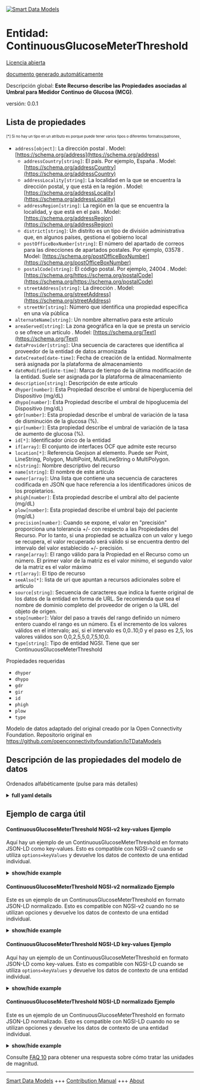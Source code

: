 <!-- 10-Header -->    
[![Smart Data Models](https://smartdatamodels.org/wp-content/uploads/2022/01/SmartDataModels_logo.png "Logo")](https://smartdatamodels.org)    
Entidad: ContinuousGlucoseMeterThreshold    
========================================<!-- /10-Header -->    
<!-- 15-License -->    
[Licencia abierta](https://github.com/smart-data-models//dataModel.OCF/blob/master/ContinuousGlucoseMeterThreshold/LICENSE.md)    
[documento generado automáticamente](https://docs.google.com/presentation/d/e/2PACX-1vTs-Ng5dIAwkg91oTTUdt8ua7woBXhPnwavZ0FxgR8BsAI_Ek3C5q97Nd94HS8KhP-r_quD4H0fgyt3/pub?start=false&loop=false&delayms=3000#slide=id.gb715ace035_0_60)    
<!-- /15-License -->    
<!-- 20-Description -->    
Descripción global: **Este Recurso describe las Propiedades asociadas al Umbral para Medidor Continuo de Glucosa (MCG)**.    
versión: 0.0.1    
<!-- /20-Description -->    
<!-- 30-PropertiesList -->    
## Lista de propiedades    
<sup><sub>[*] Si no hay un tipo en un atributo es porque puede tener varios tipos o diferentes formatos/patrones</sub></sup>.    
- `address[object]`: La dirección postal  . Model: [https://schema.org/address](https://schema.org/address)	- `addressCountry[string]`: El país. Por ejemplo, España  . Model: [https://schema.org/addressCountry](https://schema.org/addressCountry)    
	- `addressLocality[string]`: La localidad en la que se encuentra la dirección postal, y que está en la región  . Model: [https://schema.org/addressLocality](https://schema.org/addressLocality)    
	- `addressRegion[string]`: La región en la que se encuentra la localidad, y que está en el país  . Model: [https://schema.org/addressRegion](https://schema.org/addressRegion)    
	- `district[string]`: Un distrito es un tipo de división administrativa que, en algunos países, gestiona el gobierno local      
	- `postOfficeBoxNumber[string]`: El número del apartado de correos para las direcciones de apartados postales. Por ejemplo, 03578  . Model: [https://schema.org/postOfficeBoxNumber](https://schema.org/postOfficeBoxNumber)    
	- `postalCode[string]`: El código postal. Por ejemplo, 24004  . Model: [https://schema.org/https://schema.org/postalCode](https://schema.org/https://schema.org/postalCode)    
	- `streetAddress[string]`: La dirección  . Model: [https://schema.org/streetAddress](https://schema.org/streetAddress)    
	- `streetNr[string]`: Número que identifica una propiedad específica en una vía pública      
- `alternateName[string]`: Un nombre alternativo para este artículo  - `areaServed[string]`: La zona geográfica en la que se presta un servicio o se ofrece un artículo  . Model: [https://schema.org/Text](https://schema.org/Text)- `dataProvider[string]`: Una secuencia de caracteres que identifica al proveedor de la entidad de datos armonizada  - `dateCreated[date-time]`: Fecha de creación de la entidad. Normalmente será asignada por la plataforma de almacenamiento  - `dateModified[date-time]`: Marca de tiempo de la última modificación de la entidad. Suele ser asignada por la plataforma de almacenamiento  - `description[string]`: Descripción de este artículo  - `dhyper[number]`: Esta Propiedad describe el umbral de hiperglucemia del Dispositivo (mg/dL)  - `dhypo[number]`: Esta Propiedad describe el umbral de hipoglucemia del Dispositivo (mg/dL)  - `gdr[number]`: Esta propiedad describe el umbral de variación de la tasa de disminución de la glucosa (%).  - `gir[number]`: Esta propiedad describe el umbral de variación de la tasa de aumento de glucosa (%).  - `id[*]`: Identificador único de la entidad  - `if[array]`: El conjunto de interfaces OCF que admite este recurso  - `location[*]`: Referencia Geojson al elemento. Puede ser Point, LineString, Polygon, MultiPoint, MultiLineString o MultiPolygon.  - `n[string]`: Nombre descriptivo del recurso  - `name[string]`: El nombre de este artículo  - `owner[array]`: Una lista que contiene una secuencia de caracteres codificada en JSON que hace referencia a los identificadores únicos de los propietarios.  - `phigh[number]`: Esta propiedad describe el umbral alto del paciente (mg/dL)  - `plow[number]`: Esta propiedad describe el umbral bajo del paciente (mg/dL)  - `precision[number]`: Cuando se expone, el valor en "precisión" proporciona una tolerancia +/- con respecto a las Propiedades del Recurso. Por lo tanto, si una propiedad se actualiza con un valor y luego se recupera, el valor recuperado será válido si se encuentra dentro del intervalo del valor establecido +/- precisión.  - `range[array]`: El rango válido para la Propiedad en el Recurso como un número. El primer valor de la matriz es el valor mínimo, el segundo valor de la matriz es el valor máximo  - `rt[array]`: El tipo de recurso  - `seeAlso[*]`: lista de uri que apuntan a recursos adicionales sobre el artículo  - `source[string]`: Secuencia de caracteres que indica la fuente original de los datos de la entidad en forma de URL. Se recomienda que sea el nombre de dominio completo del proveedor de origen o la URL del objeto de origen.  - `step[number]`: Valor del paso a través del rango definido un número entero cuando el rango es un número.  Es el incremento de los valores válidos en el intervalo; así, si el intervalo es 0,0..10,0 y el paso es 2,5, los valores válidos son 0,0,2,5,5,0,7,5,10,0.  - `type[string]`: Tipo de entidad NGSI. Tiene que ser ContinuousGlucoseMeterThreshold  <!-- /30-PropertiesList -->    
<!-- 35-RequiredProperties -->    
Propiedades requeridas    
- `dhyper`  - `dhypo`  - `gdr`  - `gir`  - `id`  - `phigh`  - `plow`  - `type`  <!-- /35-RequiredProperties -->    
<!-- 40-RequiredProperties -->    
Modelo de datos adaptado del original creado por la Open Connectivity Foundation. Repositorio original en https://github.com/openconnectivityfoundation/IoTDataModels    
<!-- /40-RequiredProperties -->    
<!-- 50-DataModelHeader -->    
## Descripción de las propiedades del modelo de datos    
Ordenados alfabéticamente (pulse para más detalles)    
<!-- /50-DataModelHeader -->    
<!-- 60-ModelYaml -->    
<details><summary><strong>full yaml details</strong></summary>      
```yaml    
ContinuousGlucoseMeterThreshold:      
  description: This Resource describes the Properties associated with Threshold for Continuous Glucose Meter (CGM).      
  properties:      
    address:      
      description: The mailing address      
      properties:      
        addressCountry:      
          description: 'The country. For example, Spain'      
          type: string      
          x-ngsi:      
            model: https://schema.org/addressCountry      
            type: Property      
        addressLocality:      
          description: 'The locality in which the street address is, and which is in the region'      
          type: string      
          x-ngsi:      
            model: https://schema.org/addressLocality      
            type: Property      
        addressRegion:      
          description: 'The region in which the locality is, and which is in the country'      
          type: string      
          x-ngsi:      
            model: https://schema.org/addressRegion      
            type: Property      
        district:      
          description: 'A district is a type of administrative division that, in some countries, is managed by the local government'      
          type: string      
          x-ngsi:      
            type: Property      
        postOfficeBoxNumber:      
          description: 'The post office box number for PO box addresses. For example, 03578'      
          type: string      
          x-ngsi:      
            model: https://schema.org/postOfficeBoxNumber      
            type: Property      
        postalCode:      
          description: 'The postal code. For example, 24004'      
          type: string      
          x-ngsi:      
            model: https://schema.org/https://schema.org/postalCode      
            type: Property      
        streetAddress:      
          description: The street address      
          type: string      
          x-ngsi:      
            model: https://schema.org/streetAddress      
            type: Property      
        streetNr:      
          description: Number identifying a specific property on a public street      
          type: string      
          x-ngsi:      
            type: Property      
      type: object      
      x-ngsi:      
        model: https://schema.org/address      
        type: Property      
    alternateName:      
      description: An alternative name for this item      
      type: string      
      x-ngsi:      
        type: Property      
    areaServed:      
      description: The geographic area where a service or offered item is provided      
      type: string      
      x-ngsi:      
        model: https://schema.org/Text      
        type: Property      
    dataProvider:      
      description: A sequence of characters identifying the provider of the harmonised data entity      
      type: string      
      x-ngsi:      
        type: Property      
    dateCreated:      
      description: Entity creation timestamp. This will usually be allocated by the storage platform      
      format: date-time      
      type: string      
      x-ngsi:      
        type: Property      
    dateModified:      
      description: Timestamp of the last modification of the entity. This will usually be allocated by the storage platform      
      format: date-time      
      type: string      
      x-ngsi:      
        type: Property      
    description:      
      description: A description of this item      
      type: string      
      x-ngsi:      
        type: Property      
    dhyper:      
      description: This Property describes the Device hyperglycemia threshold (mg/dL)      
      minimum: 0.0      
      readOnly: false      
      type: number      
      x-ngsi:      
        type: Property      
    dhypo:      
      description: This Property describes the Device hypoglycemia threshold (mg/dL)      
      minimum: 0.0      
      readOnly: false      
      type: number      
      x-ngsi:      
        type: Property      
    gdr:      
      description: This Property describes the Glucose Decrease rate of change threshold (%)      
      minimum: 0.0      
      readOnly: false      
      type: number      
      x-ngsi:      
        type: Property      
    gir:      
      description: This Property describes the Glucose Increase rate of change threshold (%)      
      minimum: 0.0      
      readOnly: false      
      type: number      
      x-ngsi:      
        type: Property      
    id:      
      anyOf:      
        - description: Identifier format of any NGSI entity      
          maxLength: 256      
          minLength: 1      
          pattern: ^[\w\-\.\{\}\$\+\*\[\]`|~^@!,:\\]+$      
          type: string      
          x-ngsi:      
            type: Property      
        - description: Identifier format of any NGSI entity      
          format: uri      
          type: string      
          x-ngsi:      
            type: Property      
      description: Unique identifier of the entity      
      x-ngsi:      
        type: Property      
    if:      
      description: The OCF Interface set supported by this Resource      
      items:      
        enum:      
          - oic.if.rw      
          - oic.if.baseline      
        type: string      
      minItems: 1      
      readOnly: true      
      type: array      
      uniqueItems: true      
      x-ngsi:      
        type: Property      
    location:      
      description: 'Geojson reference to the item. It can be Point, LineString, Polygon, MultiPoint, MultiLineString or MultiPolygon'      
      oneOf:      
        - description: Geojson reference to the item. Point      
          properties:      
            bbox:      
              items:      
                type: number      
              minItems: 4      
              type: array      
            coordinates:      
              items:      
                type: number      
              minItems: 2      
              type: array      
            type:      
              enum:      
                - Point      
              type: string      
          required:      
            - type      
            - coordinates      
          title: GeoJSON Point      
          type: object      
          x-ngsi:      
            type: GeoProperty      
        - description: Geojson reference to the item. LineString      
          properties:      
            bbox:      
              items:      
                type: number      
              minItems: 4      
              type: array      
            coordinates:      
              items:      
                items:      
                  type: number      
                minItems: 2      
                type: array      
              minItems: 2      
              type: array      
            type:      
              enum:      
                - LineString      
              type: string      
          required:      
            - type      
            - coordinates      
          title: GeoJSON LineString      
          type: object      
          x-ngsi:      
            type: GeoProperty      
        - description: Geojson reference to the item. Polygon      
          properties:      
            bbox:      
              items:      
                type: number      
              minItems: 4      
              type: array      
            coordinates:      
              items:      
                items:      
                  items:      
                    type: number      
                  minItems: 2      
                  type: array      
                minItems: 4      
                type: array      
              type: array      
            type:      
              enum:      
                - Polygon      
              type: string      
          required:      
            - type      
            - coordinates      
          title: GeoJSON Polygon      
          type: object      
          x-ngsi:      
            type: GeoProperty      
        - description: Geojson reference to the item. MultiPoint      
          properties:      
            bbox:      
              items:      
                type: number      
              minItems: 4      
              type: array      
            coordinates:      
              items:      
                items:      
                  type: number      
                minItems: 2      
                type: array      
              type: array      
            type:      
              enum:      
                - MultiPoint      
              type: string      
          required:      
            - type      
            - coordinates      
          title: GeoJSON MultiPoint      
          type: object      
          x-ngsi:      
            type: GeoProperty      
        - description: Geojson reference to the item. MultiLineString      
          properties:      
            bbox:      
              items:      
                type: number      
              minItems: 4      
              type: array      
            coordinates:      
              items:      
                items:      
                  items:      
                    type: number      
                  minItems: 2      
                  type: array      
                minItems: 2      
                type: array      
              type: array      
            type:      
              enum:      
                - MultiLineString      
              type: string      
          required:      
            - type      
            - coordinates      
          title: GeoJSON MultiLineString      
          type: object      
          x-ngsi:      
            type: GeoProperty      
        - description: Geojson reference to the item. MultiLineString      
          properties:      
            bbox:      
              items:      
                type: number      
              minItems: 4      
              type: array      
            coordinates:      
              items:      
                items:      
                  items:      
                    items:      
                      type: number      
                    minItems: 2      
                    type: array      
                  minItems: 4      
                  type: array      
                type: array      
              type: array      
            type:      
              enum:      
                - MultiPolygon      
              type: string      
          required:      
            - type      
            - coordinates      
          title: GeoJSON MultiPolygon      
          type: object      
          x-ngsi:      
            type: GeoProperty      
      x-ngsi:      
        type: GeoProperty      
    n:      
      description: Friendly name of the Resource      
      maxLength: 64      
      readOnly: true      
      type: string      
      x-ngsi:      
        type: Property      
    name:      
      description: The name of this item      
      type: string      
      x-ngsi:      
        type: Property      
    owner:      
      description: A List containing a JSON encoded sequence of characters referencing the unique Ids of the owner(s)      
      items:      
        anyOf:      
          - description: Identifier format of any NGSI entity      
            maxLength: 256      
            minLength: 1      
            pattern: ^[\w\-\.\{\}\$\+\*\[\]`|~^@!,:\\]+$      
            type: string      
            x-ngsi:      
              type: Property      
          - description: Identifier format of any NGSI entity      
            format: uri      
            type: string      
            x-ngsi:      
              type: Property      
        description: Unique identifier of the entity      
        x-ngsi:      
          type: Property      
      type: array      
      x-ngsi:      
        type: Property      
    phigh:      
      description: This Property describes the Patient high threshold (mg/dL)      
      minimum: 0.0      
      readOnly: false      
      type: number      
      x-ngsi:      
        type: Property      
    plow:      
      description: This Property describes the Patient low threshold (mg/dL)      
      minimum: 0.0      
      readOnly: false      
      type: number      
      x-ngsi:      
        type: Property      
    precision:      
      description: 'When exposed the value in ''precision'' provides a +/- tolerance against the Properties in the Resource. Thus if a Property is UPDATED to a value and that Property then RETRIEVED, the RETRIEVED value is valid if in the range of the set value +/- precision'      
      readOnly: true      
      type: number      
      x-ngsi:      
        type: Property      
    range:      
      description: 'The valid range for the Property in the Resource as a number. The first value in the array is the minimum value, the second value in the array is the maximum value'      
      items:      
        type: number      
      maxItems: 2      
      minItems: 2      
      readOnly: true      
      type: array      
      x-ngsi:      
        type: Property      
    rt:      
      description: The Resource Type      
      items:      
        enum:      
          - oic.r.cgm.threshold      
        type: string      
      minItems: 1      
      readOnly: true      
      type: array      
      uniqueItems: true      
      x-ngsi:      
        type: Property      
    seeAlso:      
      description: list of uri pointing to additional resources about the item      
      oneOf:      
        - items:      
            format: uri      
            type: string      
          minItems: 1      
          type: array      
        - format: uri      
          type: string      
      x-ngsi:      
        type: Property      
    source:      
      description: 'A sequence of characters giving the original source of the entity data as a URL. Recommended to be the fully qualified domain name of the source provider, or the URL to the source object'      
      type: string      
      x-ngsi:      
        type: Property      
    step:      
      description: 'Step value across the defined range an integer when the range is a number.  This is the increment for valid values across the range; so if range is 0.0..10.0 and step is 2.5 then valid values are 0.0,2.5,5.0,7.5,10.0'      
      readOnly: true      
      type: number      
      x-ngsi:      
        type: Property      
    type:      
      description: NGSI entity type. It has to be ContinuousGlucoseMeterThreshold      
      enum:      
        - ContinuousGlucoseMeterThreshold      
      type: string      
      x-ngsi:      
        type: Property      
  required:      
    - plow      
    - phigh      
    - dhypo      
    - dhyper      
    - gir      
    - gdr      
    - id      
    - type      
  type: object      
  x-derived-from: https://raw.githubusercontent.com/openconnectivityfoundation/IoTDataModels/master/ContinuousGlucoseMeterThreshold.swagger.json      
  x-disclaimer: 'Redistribution and use in source and binary forms, with or without modification, are permitted  provided that the license conditions are met. Copyleft (c) 2022 Contributors to Smart Data Models Program'      
  x-license-url: https://github.com/smart-data-models/dataModel.OCF/blob/master/ContinuousGlucoseMeterThreshold/LICENSE.md      
  x-model-schema: https://smart-data-models.github.io/dataModel.OCF/ContinuousGlucoseMeterThreshold/schema.json      
  x-model-tags: OCF      
  x-version: 0.0.1      
```    
</details>      
<!-- /60-ModelYaml -->    
<!-- 70-MiddleNotes -->    
<!-- /70-MiddleNotes -->    
<!-- 80-Examples -->    
## Ejemplo de carga útil    
#### ContinuousGlucoseMeterThreshold NGSI-v2 key-values Ejemplo    
Aquí hay un ejemplo de un ContinuousGlucoseMeterThreshold en formato JSON-LD como key-values. Esto es compatible con NGSI-v2 cuando se utiliza `options=keyValues` y devuelve los datos de contexto de una entidad individual.    
<details><summary><strong>show/hide example</strong></summary>      
```json  
{  
  "id": "urn:ngsi-ld:ContinuousGlucoseMeterThreshold:id:QSII:08545277",  
  "dateCreated": "2011-06-12T08:24:11Z",  
  "dateModified": "1994-09-18T20:29:43Z",  
  "source": "For or prevent right still if rich. Us maintain event. Meeting fish show nor only. Here manage threat profes",  
  "name": "Stuff alone team responsibility. Yourself look c",  
  "alternateName": "Court particularly song lay follow film movie. Response size character tax.",  
  "description": "Card color them teach drug college management. Good director beyond exactly heavy family.",  
  "dataProvider": "Audience fill free position. Debate imagine court throughout.",  
  "owner": [  
    "urn:ngsi-ld:ContinuousGlucoseMeterThreshold:items:EUJH:30934965",  
    "urn:ngsi-ld:ContinuousGlucoseMeterThreshold:items:RTPX:39835000"  
  ],  
  "seeAlso": [  
    "urn:ngsi-ld:ContinuousGlucoseMeterThreshold:items:RQAB:55271114"  
  ],  
  "location": {  
    "type": "Point",  
    "coordinates": [  
      69.193737,  
      -84.724615  
    ]  
  },  
  "address": {  
    "streetAddress": "Finally born probably TV realize pattern available tax. Say of",  
    "addressLocality": "Water culture respond game feel debate. No make third.",  
    "addressRegion": "One family window eye area approach people along. Prepare order around play production difference ball true.",  
    "addressCountry": "Identify administratio",  
    "postalCode": "Need bad always small some apply.",  
    "postOfficeBoxNumber": "House clearly second improve human. Box main outside throughout discussion evidence beautiful.",  
    "streetNr": "Leg research force worker strategy name. Knowledge stuff person change magazine hard well.",  
    "district": "Quite author"  
  },  
  "areaServed": "Rise item research study phone. Co",  
  "plow": 53.9,  
  "phigh": 705.7,  
  "dhypo": 755.1,  
  "dhyper": 517.6,  
  "gir": 375.6,  
  "gdr": 263.1,  
  "rt": [  
    "oic.r.cgm.threshold"  
  ],  
  "n": "Design president specific approa",  
  "if": [  
    "oic.if.rw"  
  ],  
  "range": [  
    13.4,  
    330.3  
  ],  
  "step": 872.4,  
  "precision": 23.4,  
  "type": "ContinuousGlucoseMeterThreshold"  
}  
```  
</details>    
#### ContinuousGlucoseMeterThreshold NGSI-v2 normalizado Ejemplo    
Este es un ejemplo de un ContinuousGlucoseMeterThreshold en formato JSON-LD normalizado. Esto es compatible con NGSI-v2 cuando no se utilizan opciones y devuelve los datos de contexto de una entidad individual.    
<details><summary><strong>show/hide example</strong></summary>      
```json  
{  
  "id": "urn:ngsi-ld:ContinuousGlucoseMeterThreshold:id:QSII:08545277",  
  "dateCreated": {  
    "type": "DateTime",  
    "value": "2011-06-12T08:24:11Z"  
  },  
  "dateModified": {  
    "type": "DateTime",  
    "value": "1994-09-18T20:29:43Z"  
  },  
  "source": {  
    "type": "Text",  
    "value": "For or prevent right still if rich. Us maintain event. Meeting fish show nor only. Here manage threat profes"  
  },  
  "name": {  
    "type": "Text",  
    "value": "Stuff alone team responsibility. Yourself look c"  
  },  
  "alternateName": {  
    "type": "Text",  
    "value": "Court particularly song lay follow film movie. Response size character tax."  
  },  
  "description": {  
    "type": "Text",  
    "value": "Card color them teach drug college management. Good director beyond exactly heavy family."  
  },  
  "dataProvider": {  
    "type": "Text",  
    "value": "Audience fill free position. Debate imagine court throughout."  
  },  
  "owner": {  
    "type": "StructuredValue",  
    "value": [  
      "urn:ngsi-ld:ContinuousGlucoseMeterThreshold:items:EUJH:30934965",  
      "urn:ngsi-ld:ContinuousGlucoseMeterThreshold:items:RTPX:39835000"  
    ]  
  },  
  "seeAlso": {  
    "type": "StructuredValue",  
    "value": [  
      "urn:ngsi-ld:ContinuousGlucoseMeterThreshold:items:RQAB:55271114"  
    ]  
  },  
  "location": {  
    "type": "geo:json",  
    "value": {  
      "type": "Point",  
      "coordinates": [  
        69.193737,  
        -84.724615  
      ]  
    }  
  },  
  "address": {  
    "type": "StructuredValue",  
    "value": {  
      "streetAddress": "Finally born probably TV realize pattern available tax. Say of",  
      "addressLocality": "Water culture respond game feel debate. No make third.",  
      "addressRegion": "One family window eye area approach people along. Prepare order around play production difference ball true.",  
      "addressCountry": "Identify administratio",  
      "postalCode": "Need bad always small some apply.",  
      "postOfficeBoxNumber": "House clearly second improve human. Box main outside throughout discussion evidence beautiful.",  
      "streetNr": "Leg research force worker strategy name. Knowledge stuff person change magazine hard well.",  
      "district": "Quite author"  
    }  
  },  
  "areaServed": {  
    "type": "Text",  
    "value": "Rise item research study phone. Co"  
  },  
  "plow": {  
    "type": "Number",  
    "value": 53.9  
  },  
  "phigh": {  
    "type": "Number",  
    "value": 705.7  
  },  
  "dhypo": {  
    "type": "Number",  
    "value": 755.1  
  },  
  "dhyper": {  
    "type": "Number",  
    "value": 517.6  
  },  
  "gir": {  
    "type": "Number",  
    "value": 375.6  
  },  
  "gdr": {  
    "type": "Number",  
    "value": 263.1  
  },  
  "rt": {  
    "type": "StructuredValue",  
    "value": [  
      "oic.r.cgm.threshold"  
    ]  
  },  
  "n": {  
    "type": "Text",  
    "value": "Design president specific approa"  
  },  
  "if": {  
    "type": "StructuredValue",  
    "value": [  
      "oic.if.rw"  
    ]  
  },  
  "range": {  
    "type": "StructuredValue",  
    "value": [  
      13.4,  
      330.3  
    ]  
  },  
  "step": {  
    "type": "Number",  
    "value": 872.4  
  },  
  "precision": {  
    "type": "Number",  
    "value": 23.4  
  },  
  "type": "ContinuousGlucoseMeterThreshold"  
}  
```  
</details>    
#### ContinuousGlucoseMeterThreshold NGSI-LD key-values Ejemplo    
Aquí hay un ejemplo de un ContinuousGlucoseMeterThreshold en formato JSON-LD como key-values. Esto es compatible con NGSI-LD cuando se utiliza `options=keyValues` y devuelve los datos de contexto de una entidad individual.    
<details><summary><strong>show/hide example</strong></summary>      
```json  
{  
  "id": "urn:ngsi-ld:ContinuousGlucoseMeterThreshold:id:QSII:08545277",  
  "dateCreated": "2011-06-12T08:24:11Z",  
  "dateModified": "1994-09-18T20:29:43Z",  
  "source": "For or prevent right still if rich. Us maintain event. Meeting fish show nor only. Here manage threat profes",  
  "name": "Stuff alone team responsibility. Yourself look c",  
  "alternateName": "Court particularly song lay follow film movie. Response size character tax.",  
  "description": "Card color them teach drug college management. Good director beyond exactly heavy family.",  
  "dataProvider": "Audience fill free position. Debate imagine court throughout.",  
  "owner": [  
    "urn:ngsi-ld:ContinuousGlucoseMeterThreshold:items:EUJH:30934965",  
    "urn:ngsi-ld:ContinuousGlucoseMeterThreshold:items:RTPX:39835000"  
  ],  
  "seeAlso": [  
    "urn:ngsi-ld:ContinuousGlucoseMeterThreshold:items:RQAB:55271114"  
  ],  
  "location": {  
    "type": "Point",  
    "coordinates": [  
      69.193737,  
      -84.724615  
    ]  
  },  
  "address": {  
    "streetAddress": "Finally born probably TV realize pattern available tax. Say of",  
    "addressLocality": "Water culture respond game feel debate. No make third.",  
    "addressRegion": "One family window eye area approach people along. Prepare order around play production difference ball true.",  
    "addressCountry": "Identify administratio",  
    "postalCode": "Need bad always small some apply.",  
    "postOfficeBoxNumber": "House clearly second improve human. Box main outside throughout discussion evidence beautiful.",  
    "streetNr": "Leg research force worker strategy name. Knowledge stuff person change magazine hard well.",  
    "district": "Quite author"  
  },  
  "areaServed": "Rise item research study phone. Co",  
  "plow": 53.9,  
  "phigh": 705.7,  
  "dhypo": 755.1,  
  "dhyper": 517.6,  
  "gir": 375.6,  
  "gdr": 263.1,  
  "rt": [  
    "oic.r.cgm.threshold"  
  ],  
  "n": "Design president specific approa",  
  "if": [  
    "oic.if.rw"  
  ],  
  "range": [  
    13.4,  
    330.3  
  ],  
  "step": 872.4,  
  "precision": 23.4,  
  "type": "ContinuousGlucoseMeterThreshold",  
  "@context": [  
    "https://smartdatamodels.org/context.jsonld"  
  ]  
}  
```  
</details>    
#### ContinuousGlucoseMeterThreshold NGSI-LD normalizado Ejemplo    
Este es un ejemplo de un ContinuousGlucoseMeterThreshold en formato JSON-LD normalizado. Esto es compatible con NGSI-LD cuando no se utilizan opciones y devuelve los datos de contexto de una entidad individual.    
<details><summary><strong>show/hide example</strong></summary>      
```json  
{  
    "id": "urn:ngsi-ld:ContinuousGlucoseMeterThreshold:id:QSII:08545277",  
    "dateCreated": {  
        "type": "Property",  
        "value": {  
            "@type": "DateTime",  
            "@value": "2011-06-12T08:24:11Z"  
        }  
    },  
    "dateModified": {  
        "type": "Property",  
        "value": {  
            "@type": "DateTime",  
            "@value": "1994-09-18T20:29:43Z"  
        }  
    },  
    "source": {  
        "type": "Property",  
        "value": "For or prevent right still if rich. Us maintain event. Meeting fish show nor only. Here manage threat profes"  
    },  
    "name": {  
        "type": "Property",  
        "value": "Stuff alone team responsibility. Yourself look c"  
    },  
    "alternateName": {  
        "type": "Property",  
        "value": "Court particularly song lay follow film movie. Response size character tax."  
    },  
    "description": {  
        "type": "Property",  
        "value": "Card color them teach drug college management. Good director beyond exactly heavy family."  
    },  
    "dataProvider": {  
        "type": "Property",  
        "value": "Audience fill free position. Debate imagine court throughout."  
    },  
    "owner": {  
        "type": "Property",  
        "value": [  
            "urn:ngsi-ld:ContinuousGlucoseMeterThreshold:items:EUJH:30934965",  
            "urn:ngsi-ld:ContinuousGlucoseMeterThreshold:items:RTPX:39835000"  
        ]  
    },  
    "seeAlso": {  
        "type": "Property",  
        "value": [  
            "urn:ngsi-ld:ContinuousGlucoseMeterThreshold:items:RQAB:55271114"  
        ]  
    },  
    "location": {  
        "type": "GeoProperty",  
        "value": {  
            "type": "Point",  
            "coordinates": [  
                69.193737,  
                -84.724615  
            ]  
        }  
    },  
    "address": {  
        "type": "Property",  
        "value": {  
            "streetAddress": "Finally born probably TV realize pattern available tax. Say of",  
            "addressLocality": "Water culture respond game feel debate. No make third.",  
            "addressRegion": "One family window eye area approach people along. Prepare order around play production difference ball true.",  
            "addressCountry": "Identify administratio",  
            "postalCode": "Need bad always small some apply.",  
            "postOfficeBoxNumber": "House clearly second improve human. Box main outside throughout discussion evidence beautiful.",  
            "streetNr": "Leg research force worker strategy name. Knowledge stuff person change magazine hard well.",  
            "district": "Quite author"  
        }  
    },  
    "areaServed": {  
        "type": "Property",  
        "value": "Rise item research study phone. Co"  
    },  
    "plow": {  
        "type": "Property",  
        "value": 53.9  
    },  
    "phigh": {  
        "type": "Property",  
        "value": 705.7  
    },  
    "dhypo": {  
        "type": "Property",  
        "value": 755.1  
    },  
    "dhyper": {  
        "type": "Property",  
        "value": 517.6  
    },  
    "gir": {  
        "type": "Property",  
        "value": 375.6  
    },  
    "gdr": {  
        "type": "Property",  
        "value": 263.1  
    },  
    "rt": {  
        "type": "Property",  
        "value": [  
            "oic.r.cgm.threshold"  
        ]  
    },  
    "n": {  
        "type": "Property",  
        "value": "Design president specific approa"  
    },  
    "if": {  
        "type": "Property",  
        "value": [  
            "oic.if.rw"  
        ]  
    },  
    "range": {  
        "type": "Property",  
        "value": [  
            13.4,  
            330.3  
        ]  
    },  
    "step": {  
        "type": "Property",  
        "value": 872.4  
    },  
    "precision": {  
        "type": "Property",  
        "value": 23.4  
    },  
    "type": "ContinuousGlucoseMeterThreshold",  
    "@context": [  
        "https://smartdatamodels.org/context.jsonld"  
    ]  
}  
```  
</details><!-- /80-Examples -->    
<!-- 90-FooterNotes -->    
<!-- /90-FooterNotes -->    
<!-- 95-Units -->    
Consulte [FAQ 10](https://smartdatamodels.org/index.php/faqs/) para obtener una respuesta sobre cómo tratar las unidades de magnitud.    
<!-- /95-Units -->    
<!-- 97-LastFooter -->    
---    
[Smart Data Models](https://smartdatamodels.org) +++ [Contribution Manual](https://bit.ly/contribution_manual) +++ [About](https://bit.ly/Introduction_SDM)<!-- /97-LastFooter -->    
